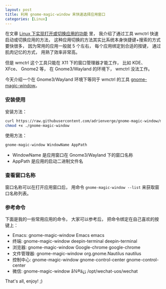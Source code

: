 ```yaml
---
layout: post
title: 利用 gnome-magic-window 来快速选择应用窗口
categories: [Linux]
---
```


在文章 [Linux 下实现打开或切换应用的功能](https://manateelazycat.github.io/2019/09/13/open-or-raise.html) 里， 我介绍了通过工具 wmctrl 快速启动或切换应用的方法， 这种应用切换的方法其实比系统本身快捷键+搜索的方式要快很多， 因为常用的应用一般就 5 个左右， 每个应用绑定到合适的按键， 通过肌肉记忆的方式， 用熟了效率非常高。

但是 wmctrl 这个工具只能在 X11 下的窗口管理器才能工作， 比如 KDE、 XFce、 Gnome2 等， 在 Gnome3/Wayland 的环境下， wmctrl 没法工作。

今天介绍一个在 Gnome3/Wayland 环境下等同于 wmctrl 的工具 [gnome-magic-window](https://github.com/adrienverge/gnome-magic-window)。

### 安装使用

安装方法：

```bash
curl https://raw.githubusercontent.com/adrienverge/gnome-magic-window/master/gnome-magic-window > ./gnome-magic-window
chmod +x ./gnome-magic-window
```

使用方法：

```bash
gnome-magic-window WindowName AppPath
```

* WindowName 是应用窗口在 Gnome3/Wayland 下的窗口名称
* AppPath 是应用的启动二进制文件名

### 查看窗口名称
窗口名称可以在打开应用窗口后， 用命令 ```gnome-magic-window --list``` 来获取窗口名称列表。

### 参考命令
下面是我的一些常用应用的命令， 大家可以参考后， 把命令绑定在自己喜欢的按键上：

* Emacs: gnome-magic-window Emacs emacs
* 终端: gnome-magic-window deepin-terminal deepin-terminal
* 浏览器: gnome-magic-window Google-chrome google-chrome
* 文件管理器: gnome-magic-window org.gnome.Nautilus nautilus
* 控制中心: gnome-magic-window gnome-control-center gnome-control-center
* 微信: gnome-magic-window å¾®ä¿¡ /opt/wechat-uos/wechat

That's all, enjoy! ;)
